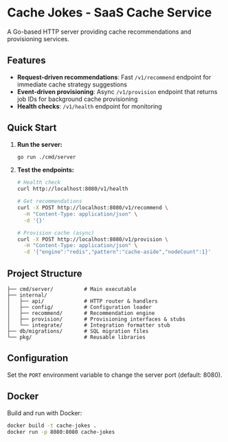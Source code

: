 # Cache Jokes - SaaS Cache Service

A Go-based HTTP server providing cache recommendations and provisioning services.

## Features

- **Request-driven recommendations**: Fast `/v1/recommend` endpoint for immediate cache strategy suggestions
- **Event-driven provisioning**: Async `/v1/provision` endpoint that returns job IDs for background cache provisioning
- **Health checks**: `/v1/health` endpoint for monitoring

## Quick Start

1. **Run the server:**
   ```bash
   go run ./cmd/server
   ```

2. **Test the endpoints:**
   ```bash
   # Health check
   curl http://localhost:8080/v1/health
   
   # Get recommendations
   curl -X POST http://localhost:8080/v1/recommend \
     -H "Content-Type: application/json" \
     -d '{}'
   
   # Provision cache (async)
   curl -X POST http://localhost:8080/v1/provision \
     -H "Content-Type: application/json" \
     -d '{"engine":"redis","pattern":"cache-aside","nodeCount":1}'
   ```

## Project Structure

```
├── cmd/server/          # Main executable
├── internal/
│   ├── api/             # HTTP router & handlers
│   ├── config/          # Configuration loader
│   ├── recommend/       # Recommendation engine
│   ├── provision/       # Provisioning interfaces & stubs
│   └── integrate/       # Integration formatter stub
├── db/migrations/       # SQL migration files
└── pkg/                 # Reusable libraries
```

## Configuration

Set the `PORT` environment variable to change the server port (default: 8080).

## Docker

Build and run with Docker:

```bash
docker build -t cache-jokes .
docker run -p 8080:8080 cache-jokes
```
